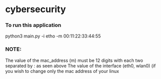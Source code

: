 # cybersecurity

### To run this application 
python3 main.py -i etho -m 00:11:22:33:44:55

### NOTE: 
The value of the mac_address (m) must be 12 digits with each two separated by : as seen above
The value of the interface (eth0, wlan0) (if you wish to change only the mac address of your linux
